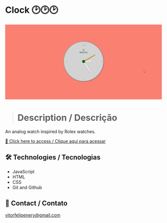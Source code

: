 # Clock 🕑🕑🕑

![preview](./.github/preview.gif)

> # Description / Descrição

An analog watch inspired by Rolex watches.

[🔗 Click here to access / Clique aqui para acessar](https://clock-vitorfnery.netlify.app/)

## 🛠️ Technologies / Tecnologias

- JavaScript
- HTML
- CSS
- Git and Github

## 📣 Contact / Contato

vitorfelipenery@gmail.com

